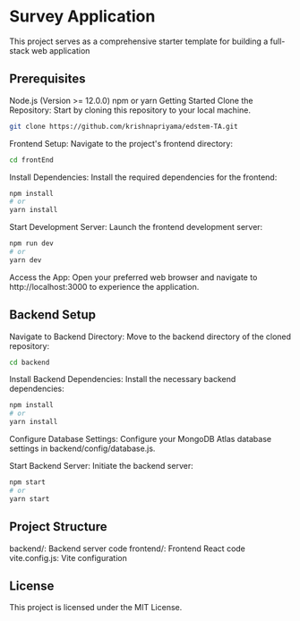 # Survey Application
This project serves as a comprehensive starter template for building a full-stack web application 

## Prerequisites
Node.js (Version >= 12.0.0)
npm or yarn
Getting Started
Clone the Repository: Start by cloning this repository to your local machine.

````bash
git clone https://github.com/krishnapriyama/edstem-TA.git
````
Frontend Setup: Navigate to the project's frontend directory:
```bash
cd frontEnd
````
Install Dependencies: Install the required dependencies for the frontend:
```bash
npm install
# or
yarn install
```
Start Development Server: Launch the frontend development server:

```bash
npm run dev
# or
yarn dev
```
Access the App: Open your preferred web browser and navigate to http://localhost:3000 to experience the application.

## Backend Setup
Navigate to Backend Directory: Move to the backend directory of the cloned repository:

```bash
cd backend
```
Install Backend Dependencies: Install the necessary backend dependencies:
```bash
npm install
# or
yarn install
```
Configure Database Settings: Configure your MongoDB Atlas database settings in backend/config/database.js.

Start Backend Server: Initiate the backend server:

```bash
npm start
# or
yarn start
```

## Project Structure
backend/: Backend server code
frontend/: Frontend React code
vite.config.js: Vite configuration

## License
This project is licensed under the MIT License.

